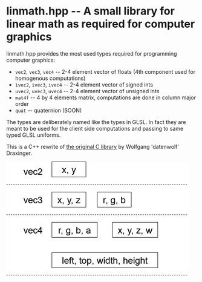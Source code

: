 # linmath.hpp -- A small library for linear math as required for computer graphics

linmath.hpp provides the most used types required for programming computer graphics:

- `vec2`, `vec3`, `vec4` -- 2-4 element vector of floats (4th component used for homogenous computations)
- `ivec2`, `ivec3`, `ivec4` -- 2-4 element vector of signed ints
- `uvec2`, `uvec3`, `uvec4` -- 2-4 element vector of unsigned ints
- `mat4f` -- 4 by 4 elements matrix, computations are done in column major order
- `quat` -- quaternion (SOON)

The types are deliberately named like the types in GLSL. In fact they are meant to
be used for the client side computations and passing to same typed GLSL uniforms.

This is a C++ rewrite of [the original C library](https://github.com/datenwolf/linmath.h) by Wolfgang 'datenwolf' Draxinger.

![Vector Member Access](img/vec_member_access.png)